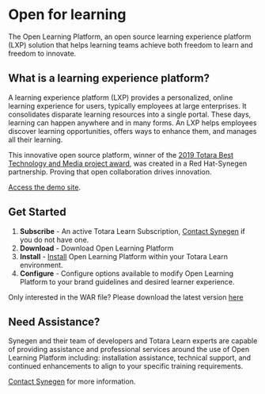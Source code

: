 # Open for learning

The Open Learning Platform, an open source learning experience platform (LXP) solution that helps learning teams achieve both freedom to learn and freedom to innovate. 

## What is a learning experience platform?

A learning experience platform (LXP) provides a personalized, online learning experience for users, typically employees at large enterprises. It consolidates disparate learning resources into a single portal. These days, learning can happen anywhere and in many forms. An LXP helps employees discover learning opportunities, offers ways to enhance them, and manages all their learning. 

This innovative open source platform, winner of the [2019 Totara Best Technology and Media project award](https://www.totaralearning.com/customer-stories/red-hat), was created in a Red Hat-Synegen partnership. Proving that open collaboration drives innovation. 

[Access the demo site](https://openlearningplatform.org/demo).

## Get Started

1. **Subscribe** - An active Totara Learn Subscription, [Contact Synegen](https://www.synegen.com/contact-us) if you do not have one.
2. **Download** - Download Open Learning Platform
3. **Install** - [Install](https://www.synegen.com/open-learning-platform-install-guide) Open Learning Platform within your Totara Learn environment. 
4. **Configure** - Configure options available to modify Open Learning Platform to your brand guidelines and desired learner experience.

Only interested in the WAR file?  Please download the latest version [here](https://openlearn.s3.amazonaws.com/download.war)

## Need Assistance?

Synegen and their team of developers and Totara Learn experts are capable of providing assistance and professional services around the use of Open Learning Platform including: installation assistance, technical support, and continued enhancements to align to your specific training requirements.

[Contact Synegen](https://www.synegen.com/contact-us) for more information.
